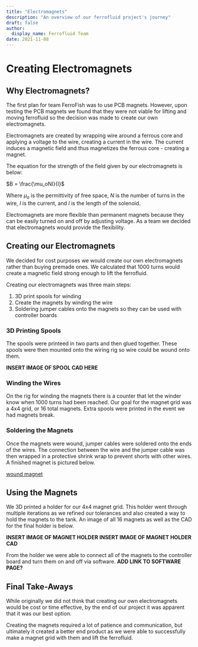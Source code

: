 ```yaml
---
title: "Electromagnets"
description: "An overview of our ferrofluid project's journey"
draft: false
author:
  display_name: Ferrofluid Team
date: 2021-11-08
---
```


# Creating Electromagnets

## Why Electromagnets?

The first plan for team FerroFish was to use PCB magnets. However, upon testing the PCB magnets we found that they were not viable for lifting and moving ferrofluid so the decision was made to create our own electromagnets.

Electromagnets are created by wrapping wire around a ferrous core and applying a voltage to the wire, creating a current in the wire. The current induces a magnetic field and thus magnetizes the ferrous core - creating a magnet.

The equation for the strength of the field given by our electromagnets is below:

$B = \frac{\mu_oNI}{l}$

Where $\mu_o$ is the permittivity of free space, $N$ is the number of turns in the wire, $I$ is the current, and $l$ is the length of the solenoid.

Electromagnets are more flexible than permanent magnets because they can be easily turned on and off by adjusting voltage. As a team we decided that electromagnets would provide the flexibility.

## Creating our Electromagnets

We decided for cost purposes we would create our own electromagnets rather than buying premade ones. We calculated that 1000 turns would create a magnetic field strong enough to lift the ferrofluid.

Creating our electromagnets was three main steps:
1. 3D print spools for winding
2. Create the magnets by winding the wire
3. Soldering jumper cables onto the magnets so they can be used with controller boards

### 3D Printing Spools

The spools were printeed in two parts and then glued together. These spools were then mounted onto the wiring rig so wire could be wound onto them. 

**INSERT IMAGE OF SPOOL CAD HERE**

### Winding the Wires

On the rig for winding the magnets there is a counter that let the winder know when 1000 turns had been reached. Our goal for the magnet grid was a 4x4 grid, or 16 total magnets. Extra spools were printed in the event we had magnets break.

### Soldering the Magnets

Once the magnets were wound, jumper cables were soldered onto the ends of the wires. The connection between the wire and the jumper cable was then wrapped in a protective shrink wrap to prevent shorts with other wires. A finished magnet is pictured below.

[wound magnet](images/magnet.jpg)

## Using the Magnets

We 3D printed a holder for our 4x4 magnet grid. This holder went through multiple iterations as we refined our tolerances and also created a way to hold the magnets to the tank. An image of all 16 magnets as well as the CAD for the final holder is below.

**INSERT IMAGE OF MAGNET HOLDER**
**INSERT IMAGE OF MAGNET HOLDER CAD**

From the holder we were able to connect all of the magnets to the controller board and turn them on and off via software.
**ADD LINK TO SOFTWARE PAGE?**

## Final Take-Aways

While originally we did not think that creating our own electromagnets would be cost or time effective, by the end of our project it was apparent that it was our best option. 

Creating the magnets required a lot of patience and communication, but ultimately it created a better end product as we were able to successfully make a magnet grid with them and lift the ferrofluid.
